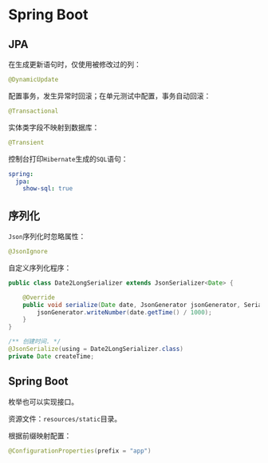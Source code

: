 # Spring Boot

## JPA

在生成更新语句时，仅使用被修改过的列：

```java
@DynamicUpdate
```

配置事务，发生异常时回滚；在单元测试中配置，事务自动回滚：

```java
@Transactional
```

实体类字段不映射到数据库：

```java
@Transient
```

控制台打印`Hibernate`生成的`SQL`语句：

```yml
spring:
  jpa:
    show-sql: true
```

## 序列化

`Json`序列化时忽略属性：

```java
@JsonIgnore
```

自定义序列化程序：

```java
public class Date2LongSerializer extends JsonSerializer<Date> {

    @Override
    public void serialize(Date date, JsonGenerator jsonGenerator, SerializerProvider serializerProvider) throws IOException, JsonProcessingException {
        jsonGenerator.writeNumber(date.getTime() / 1000);
    }
}
```

```java
/** 创建时间. */
@JsonSerialize(using = Date2LongSerializer.class)
private Date createTime;
```

## Spring Boot

枚举也可以实现接口。

资源文件：`resources/static`目录。

根据前缀映射配置：

```java
@ConfigurationProperties(prefix = "app")
```